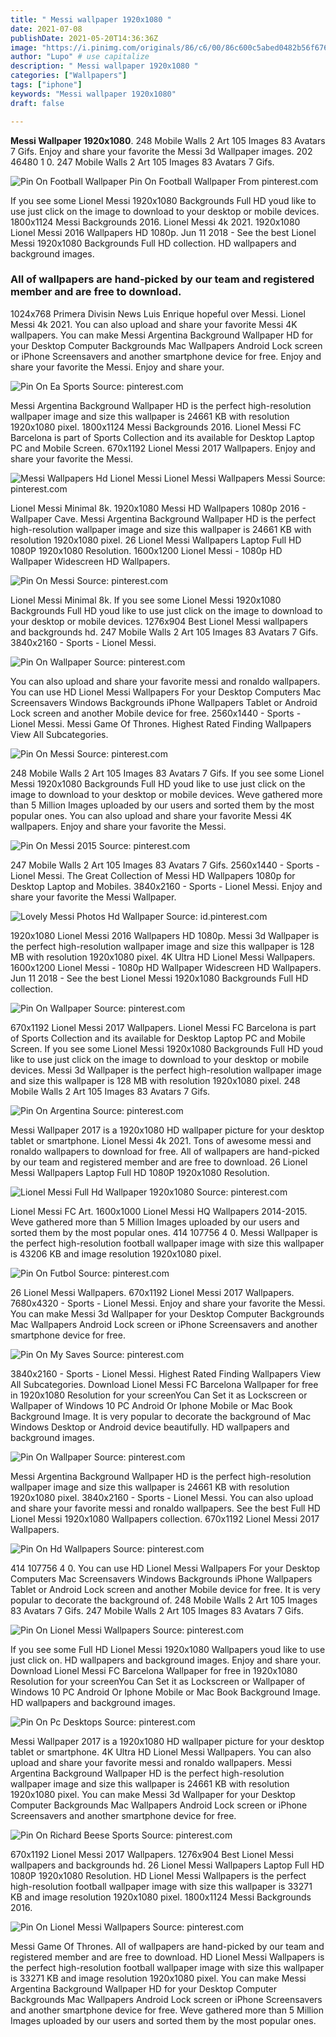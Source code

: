 ```yaml
---
title: " Messi wallpaper 1920x1080 "
date: 2021-07-08
publishDate: 2021-05-20T14:36:36Z
image: "https://i.pinimg.com/originals/86/c6/00/86c600c5abed0482b56f676db831ae4d.jpg"
author: "Lupo" # use capitalize
description: " Messi wallpaper 1920x1080 "
categories: ["Wallpapers"]
tags: ["iphone"]
keywords: "Messi wallpaper 1920x1080"
draft: false

---
```



**Messi Wallpaper 1920x1080**. 248 Mobile Walls 2 Art 105 Images 83 Avatars 7 Gifs. Enjoy and share your favorite the Messi 3d Wallpaper images. 202 46480 1 0. 247 Mobile Walls 2 Art 105 Images 83 Avatars 7 Gifs.

![Pin On Football Wallpaper](https://i.pinimg.com/originals/6a/13/fb/6a13fb527ee7038467c4ae0c1ed68cce.jpg "Pin On Football Wallpaper")
Pin On Football Wallpaper From pinterest.com


If you see some Lionel Messi 1920x1080 Backgrounds Full HD youd like to use just click on the image to download to your desktop or mobile devices. 1800x1124 Messi Backgrounds 2016. Lionel Messi 4k 2021. 1920x1080 Lionel Messi 2016 Wallpapers HD 1080p. Jun 11 2018 - See the best Lionel Messi 1920x1080 Backgrounds Full HD collection. HD wallpapers and background images.

### All of wallpapers are hand-picked by our team and registered member and are free to download.

1024x768 Primera Divisin News Luis Enrique hopeful over Messi. Lionel Messi 4k 2021. You can also upload and share your favorite Messi 4K wallpapers. You can make Messi Argentina Background Wallpaper HD for your Desktop Computer Backgrounds Mac Wallpapers Android Lock screen or iPhone Screensavers and another smartphone device for free. Enjoy and share your favorite the Messi. Enjoy and share your.


![Pin On Ea Sports](https://i.pinimg.com/736x/d3/ed/ca/d3edca0bdabe9045825b075ae3bcd0aa.jpg "Pin On Ea Sports")
Source: pinterest.com

Messi Argentina Background Wallpaper HD is the perfect high-resolution wallpaper image and size this wallpaper is 24661 KB with resolution 1920x1080 pixel. 1800x1124 Messi Backgrounds 2016. Lionel Messi FC Barcelona is part of Sports Collection and its available for Desktop Laptop PC and Mobile Screen. 670x1192 Lionel Messi 2017 Wallpapers. Enjoy and share your favorite the Messi.

![Messi Wallpapers Hd Lionel Messi Lionel Messi Wallpapers Messi](https://i.pinimg.com/originals/33/e9/eb/33e9eb976fe05f47dc5f75c7861909a0.jpg "Messi Wallpapers Hd Lionel Messi Lionel Messi Wallpapers Messi")
Source: pinterest.com

Lionel Messi Minimal 8k. 1920x1080 Messi HD Wallpapers 1080p 2016 - Wallpaper Cave. Messi Argentina Background Wallpaper HD is the perfect high-resolution wallpaper image and size this wallpaper is 24661 KB with resolution 1920x1080 pixel. 26 Lionel Messi Wallpapers Laptop Full HD 1080P 1920x1080 Resolution. 1600x1200 Lionel Messi - 1080p HD Wallpaper Widescreen HD Wallpapers.

![Pin On Messi](https://i.pinimg.com/originals/e5/76/5a/e5765a9d594d0cf7312c7921463902b5.png "Pin On Messi")
Source: pinterest.com

Lionel Messi Minimal 8k. If you see some Lionel Messi 1920x1080 Backgrounds Full HD youd like to use just click on the image to download to your desktop or mobile devices. 1276x904 Best Lionel Messi wallpapers and backgrounds hd. 247 Mobile Walls 2 Art 105 Images 83 Avatars 7 Gifs. 3840x2160 - Sports - Lionel Messi.

![Pin On Wallpaper](https://i.pinimg.com/originals/16/81/2f/16812f8b89b7e5d2ab6413aadf2cee07.jpg "Pin On Wallpaper")
Source: pinterest.com

You can also upload and share your favorite messi and ronaldo wallpapers. You can use HD Lionel Messi Wallpapers For your Desktop Computers Mac Screensavers Windows Backgrounds iPhone Wallpapers Tablet or Android Lock screen and another Mobile device for free. 2560x1440 - Sports - Lionel Messi. Messi Game Of Thrones. Highest Rated Finding Wallpapers View All Subcategories.

![Pin On Messi](https://i.pinimg.com/originals/ae/94/de/ae94de79d4f9bff93bcad5fdfae8d556.jpg "Pin On Messi")
Source: pinterest.com

248 Mobile Walls 2 Art 105 Images 83 Avatars 7 Gifs. If you see some Lionel Messi 1920x1080 Backgrounds Full HD youd like to use just click on the image to download to your desktop or mobile devices. Weve gathered more than 5 Million Images uploaded by our users and sorted them by the most popular ones. You can also upload and share your favorite Messi 4K wallpapers. Enjoy and share your favorite the Messi.

![Pin On Messi 2015](https://i.pinimg.com/originals/1b/cc/80/1bcc80f396f5cfdcd8c15ab6f841df09.jpg "Pin On Messi 2015")
Source: pinterest.com

247 Mobile Walls 2 Art 105 Images 83 Avatars 7 Gifs. 2560x1440 - Sports - Lionel Messi. The Great Collection of Messi HD Wallpapers 1080p for Desktop Laptop and Mobiles. 3840x2160 - Sports - Lionel Messi. Enjoy and share your favorite the Messi Wallpaper.

![Lovely Messi Photos Hd Wallpaper](https://i.pinimg.com/originals/f2/56/b4/f256b4330b6b66e1fb93d541ee710ad0.jpg "Lovely Messi Photos Hd Wallpaper")
Source: id.pinterest.com

1920x1080 Lionel Messi 2016 Wallpapers HD 1080p. Messi 3d Wallpaper is the perfect high-resolution wallpaper image and size this wallpaper is 128 MB with resolution 1920x1080 pixel. 4K Ultra HD Lionel Messi Wallpapers. 1600x1200 Lionel Messi - 1080p HD Wallpaper Widescreen HD Wallpapers. Jun 11 2018 - See the best Lionel Messi 1920x1080 Backgrounds Full HD collection.

![Pin On Wallpaper](https://i.pinimg.com/originals/ab/f9/99/abf9997267134fd545ab6fdfbfcafe80.jpg "Pin On Wallpaper")
Source: pinterest.com

670x1192 Lionel Messi 2017 Wallpapers. Lionel Messi FC Barcelona is part of Sports Collection and its available for Desktop Laptop PC and Mobile Screen. If you see some Lionel Messi 1920x1080 Backgrounds Full HD youd like to use just click on the image to download to your desktop or mobile devices. Messi 3d Wallpaper is the perfect high-resolution wallpaper image and size this wallpaper is 128 MB with resolution 1920x1080 pixel. 248 Mobile Walls 2 Art 105 Images 83 Avatars 7 Gifs.

![Pin On Argentina](https://i.pinimg.com/originals/d3/35/d9/d335d9fb0354686c6f5ea06cc1cb5395.jpg "Pin On Argentina")
Source: pinterest.com

Messi Wallpaper 2017 is a 1920x1080 HD wallpaper picture for your desktop tablet or smartphone. Lionel Messi 4k 2021. Tons of awesome messi and ronaldo wallpapers to download for free. All of wallpapers are hand-picked by our team and registered member and are free to download. 26 Lionel Messi Wallpapers Laptop Full HD 1080P 1920x1080 Resolution.

![Lionel Messi Full Hd Wallpaper 1920x1080](https://i.pinimg.com/originals/ac/69/3a/ac693ae3cdd9fc98cca15d3fb3d0fb80.jpg "Lionel Messi Full Hd Wallpaper 1920x1080")
Source: pinterest.com

Lionel Messi FC Art. 1600x1000 Lionel Messi HQ Wallpapers 2014-2015. Weve gathered more than 5 Million Images uploaded by our users and sorted them by the most popular ones. 414 107756 4 0. Messi Wallpaper is the perfect high-resolution football wallpaper image with size this wallpaper is 43206 KB and image resolution 1920x1080 pixel.

![Pin On Futbol](https://i.pinimg.com/originals/16/bc/d2/16bcd2d16ad6ce8570f92296e78f4ca2.jpg "Pin On Futbol")
Source: pinterest.com

26 Lionel Messi Wallpapers. 670x1192 Lionel Messi 2017 Wallpapers. 7680x4320 - Sports - Lionel Messi. Enjoy and share your favorite the Messi. You can make Messi 3d Wallpaper for your Desktop Computer Backgrounds Mac Wallpapers Android Lock screen or iPhone Screensavers and another smartphone device for free.

![Pin On My Saves](https://i.pinimg.com/736x/d5/67/7b/d5677b0cfa25c0c3ce44b9e3967cb777.jpg "Pin On My Saves")
Source: pinterest.com

3840x2160 - Sports - Lionel Messi. Highest Rated Finding Wallpapers View All Subcategories. Download Lionel Messi FC Barcelona Wallpaper for free in 1920x1080 Resolution for your screenYou Can Set it as Lockscreen or Wallpaper of Windows 10 PC Android Or Iphone Mobile or Mac Book Background Image. It is very popular to decorate the background of Mac Windows Desktop or Android device beautifully. HD wallpapers and background images.

![Pin On Wallpaper](https://i.pinimg.com/originals/24/87/d3/2487d300b571eea494190ca93d7ece19.jpg "Pin On Wallpaper")
Source: pinterest.com

Messi Argentina Background Wallpaper HD is the perfect high-resolution wallpaper image and size this wallpaper is 24661 KB with resolution 1920x1080 pixel. 3840x2160 - Sports - Lionel Messi. You can also upload and share your favorite messi and ronaldo wallpapers. See the best Full HD Lionel Messi 1920x1080 Wallpapers collection. 670x1192 Lionel Messi 2017 Wallpapers.

![Pin On Hd Wallpapers](https://i.pinimg.com/originals/05/c5/9a/05c59a5d28c9bf2d50f3653f3b8254e2.jpg "Pin On Hd Wallpapers")
Source: pinterest.com

414 107756 4 0. You can use HD Lionel Messi Wallpapers For your Desktop Computers Mac Screensavers Windows Backgrounds iPhone Wallpapers Tablet or Android Lock screen and another Mobile device for free. It is very popular to decorate the background of. 248 Mobile Walls 2 Art 105 Images 83 Avatars 7 Gifs. 247 Mobile Walls 2 Art 105 Images 83 Avatars 7 Gifs.

![Pin On Lionel Messi Wallpapers](https://i.pinimg.com/originals/8c/b6/39/8cb639713778f288234498aa98616e71.jpg "Pin On Lionel Messi Wallpapers")
Source: pinterest.com

If you see some Full HD Lionel Messi 1920x1080 Wallpapers youd like to use just click on. HD wallpapers and background images. Enjoy and share your. Download Lionel Messi FC Barcelona Wallpaper for free in 1920x1080 Resolution for your screenYou Can Set it as Lockscreen or Wallpaper of Windows 10 PC Android Or Iphone Mobile or Mac Book Background Image. HD wallpapers and background images.

![Pin On Pc Desktops](https://i.pinimg.com/originals/4f/f5/ca/4ff5cadd8726d5eca20d6660544134a9.jpg "Pin On Pc Desktops")
Source: pinterest.com

Messi Wallpaper 2017 is a 1920x1080 HD wallpaper picture for your desktop tablet or smartphone. 4K Ultra HD Lionel Messi Wallpapers. You can also upload and share your favorite messi and ronaldo wallpapers. Messi Argentina Background Wallpaper HD is the perfect high-resolution wallpaper image and size this wallpaper is 24661 KB with resolution 1920x1080 pixel. You can make Messi 3d Wallpaper for your Desktop Computer Backgrounds Mac Wallpapers Android Lock screen or iPhone Screensavers and another smartphone device for free.

![Pin On Richard Beese Sports](https://i.pinimg.com/originals/a4/6e/dc/a46edc7307cc71331632caf99cfc48ad.jpg "Pin On Richard Beese Sports")
Source: pinterest.com

670x1192 Lionel Messi 2017 Wallpapers. 1276x904 Best Lionel Messi wallpapers and backgrounds hd. 26 Lionel Messi Wallpapers Laptop Full HD 1080P 1920x1080 Resolution. HD Lionel Messi Wallpapers is the perfect high-resolution football wallpaper image with size this wallpaper is 33271 KB and image resolution 1920x1080 pixel. 1800x1124 Messi Backgrounds 2016.

![Pin On Lionel Messi Wallpapers](https://i.pinimg.com/originals/86/c6/00/86c600c5abed0482b56f676db831ae4d.jpg "Pin On Lionel Messi Wallpapers")
Source: pinterest.com

Messi Game Of Thrones. All of wallpapers are hand-picked by our team and registered member and are free to download. HD Lionel Messi Wallpapers is the perfect high-resolution football wallpaper image with size this wallpaper is 33271 KB and image resolution 1920x1080 pixel. You can make Messi Argentina Background Wallpaper HD for your Desktop Computer Backgrounds Mac Wallpapers Android Lock screen or iPhone Screensavers and another smartphone device for free. Weve gathered more than 5 Million Images uploaded by our users and sorted them by the most popular ones.

